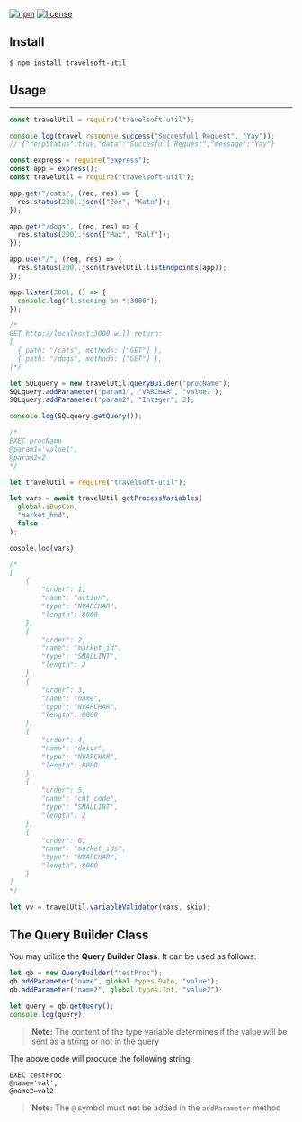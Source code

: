 [![npm](https://img.shields.io/badge/dynamic/json?url=https://raw.githubusercontent.com/gvoutyras/travelsoft-util/master/package.json&label=npm&query=$.version&color=green&prefix=v)](https://www.npmjs.com/package/travelsoft-util)
[![license](https://img.shields.io/github/license/gvoutyras/travelsoft-util?color=blue)](https://opensource.org/licenses/MIT)

## Install

```
$ npm install travelsoft-util
```

## Usage

---

```js
const travelUtil = require("travelsoft-util");

console.log(travel.response.success("Succesfull Request", "Yay"));
// {"respStatus":true,"data":"Succesfull Request","message":"Yay"}
```

```js
const express = require("express");
const app = express();
const travelUtil = require("travelsoft-util");

app.get("/cats", (req, res) => {
  res.status(200).json(["Zoe", "Kate"]);
});

app.get("/dogs", (req, res) => {
  res.status(200).json(["Max", "Ralf"]);
});

app.use("/", (req, res) => {
  res.status(200).json(travelUtil.listEndpoints(app));
});

app.listen(3001, () => {
  console.log("listening on *:3000");
});

/*
GET http://localhost:3000 will return:
[
  { path: "/cats", methods: ["GET"] },
  { path: "/dogs", methods: ["GET"] },
]*/
```

```js
let SQLquery = new travelUtil.queryBuilder("procName");
SQLquery.addParameter("param1", "VARCHAR", "value1");
SQLquery.addParameter("param2", "Integer", 2);

console.log(SQLquery.getQuery());

/*
EXEC procName
@param1='value1',
@param2=2
*/
```

```js
let travelUtil = require("travelsoft-util");

let vars = await travelUtil.getProcessVariables(
  global.iBusCon,
  "market_hnd",
  false
);

cosole.log(vars);

/*
[
    {
        "order": 1,
        "name": "action",
        "type": "NVARCHAR",
        "length": 8000
    },
    {
        "order": 2,
        "name": "market_id",
        "type": "SMALLINT",
        "length": 2
    },
    {
        "order": 3,
        "name": "name",
        "type": "NVARCHAR",
        "length": 8000
    },
    {
        "order": 4,
        "name": "descr",
        "type": "NVARCHAR",
        "length": 8000
    },
    {
        "order": 5,
        "name": "cnt_code",
        "type": "SMALLINT",
        "length": 2
    },
    {
        "order": 6,
        "name": "market_ids",
        "type": "NVARCHAR",
        "length": 8000
    }
]
*/
```

```js
let vv = travelUtil.variableValidator(vars, skip);
```

## The Query Builder Class

You may utilize the **Query Builder Class**. It can be used as follows:

```js
let qb = new QueryBuilder("testProc");
qb.addParameter("name", global.types.Date, "value");
qb.addParameter("name2", global.types.Int, "value2");

let query = qb.getQuery();
console.log(query);
```

> **Note:** The content of the type variable determines if the value will be sent as a string or not in the query

The above code will produce the following string:

```
EXEC testProc
@name='val',
@name2=val2
```

> **Note:** The `@` symbol must **not** be added in the `addParameter` method
